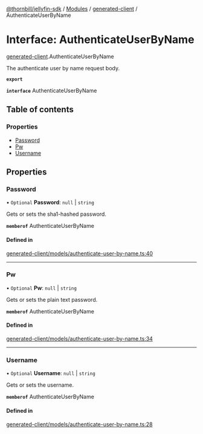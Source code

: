 [@thornbill/jellyfin-sdk](../README.md) / [Modules](../modules.md) / [generated-client](../modules/generated_client.md) / AuthenticateUserByName

# Interface: AuthenticateUserByName

[generated-client](../modules/generated_client.md).AuthenticateUserByName

The authenticate user by name request body.

**`export`**

**`interface`** AuthenticateUserByName

## Table of contents

### Properties

- [Password](generated_client.AuthenticateUserByName.md#password)
- [Pw](generated_client.AuthenticateUserByName.md#pw)
- [Username](generated_client.AuthenticateUserByName.md#username)

## Properties

### Password

• `Optional` **Password**: ``null`` \| `string`

Gets or sets the sha1-hashed password.

**`memberof`** AuthenticateUserByName

#### Defined in

[generated-client/models/authenticate-user-by-name.ts:40](https://github.com/thornbill/jellyfin-sdk-typescript/blob/21a118e/src/generated-client/models/authenticate-user-by-name.ts#L40)

___

### Pw

• `Optional` **Pw**: ``null`` \| `string`

Gets or sets the plain text password.

**`memberof`** AuthenticateUserByName

#### Defined in

[generated-client/models/authenticate-user-by-name.ts:34](https://github.com/thornbill/jellyfin-sdk-typescript/blob/21a118e/src/generated-client/models/authenticate-user-by-name.ts#L34)

___

### Username

• `Optional` **Username**: ``null`` \| `string`

Gets or sets the username.

**`memberof`** AuthenticateUserByName

#### Defined in

[generated-client/models/authenticate-user-by-name.ts:28](https://github.com/thornbill/jellyfin-sdk-typescript/blob/21a118e/src/generated-client/models/authenticate-user-by-name.ts#L28)
